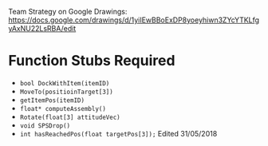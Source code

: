 Team Strategy on Google Drawings: https://docs.google.com/drawings/d/1yiIEwBBoExDP8yoeyhiwn3ZYcYTKLfgyAxNU22LsRBA/edit

# Function Stubs Required
- ```bool DockWithItem(itemID)```
- ```MoveTo(positioinTarget[3])```
- ```getItemPos(itemID)```
- ```float* computeAssembly()```
- ```Rotate(float[3] attitudeVec)```
- ```void SPSDrop()```
- ```int hasReachedPos(float targetPos[3]);```
Edited 31/05/2018
